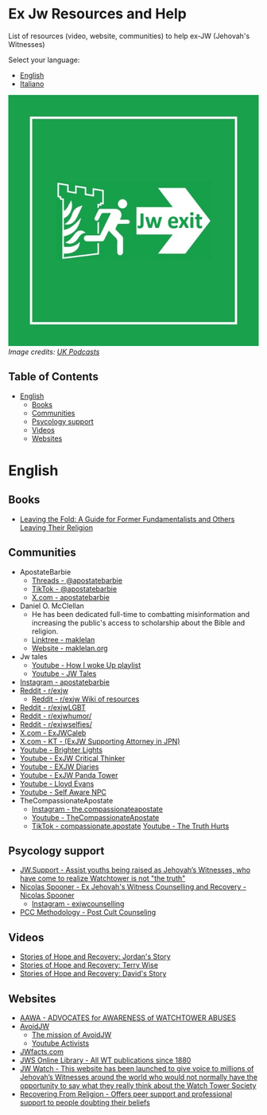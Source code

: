 # Ex Jw Resources and Help

List of resources (video, website, communities) to help ex-JW (Jehovah's Witnesses) 

Select your language:
- [English](#english)
- [Italiano](./ITALIAN.md)


![](./assets/jw-exit-2.jpg)     
*Image credits: [UK Podcasts](https://uk-podcasts.co.uk/podcast/jexit-2020/exjw-interview-david-lyndon-moult)*


## Table of Contents

- [English](#english)
  - [Books](#books)
  - [Communities](#communities)
  - [Psycology support](#psycology-support)
  - [Videos](#videos)
  - [Websites](#websites)

# English

## Books
- [Leaving the Fold: A Guide for Former Fundamentalists and Others Leaving Their Religion](https://www.amazon.it/dp/1933993235/)

## Communities
- ApostateBarbie
    - [Threads - @apostatebarbie](https://www.threads.net/@apostatebarbie)
    - [TikTok - @apostatebarbie](https://www.tiktok.com/@apostatebarbie)
    - [X.com - apostatebarbie](https://x.com/apostatebarbie)
- Daniel O. McClellan 
    - He has been dedicated full-time to combatting misinformation and increasing the public's access to scholarship about the Bible and religion.
    - [Linktree - maklelan](https://linktr.ee/maklelan)
    - [Website - maklelan.org](https://www.maklelan.org/)
 - Jw tales
    - [Youtube - How I woke Up playlist](https://www.youtube.com/playlist?list=PLengvETQkgppM5DwaxzJekS_Qn89vupf1)
    - [Youtube - JW Tales](https://www.youtube.com/@RayleighFrance) 
- [Instagram - apostatebarbie](https://www.instagram.com/apostatebarbie/)
- [Reddit - r/exjw](https://www.reddit.com/r/exjw/)
    - [Reddit - r/exjw Wiki of resources](https://www.reddit.com/r/exjw/wiki/index/)
- [Reddit - r/exjwLGBT](https://www.reddit.com/r/exjwLGBT/)
- [Reddit - r/exjwhumor/](https://www.reddit.com/r/exjwhumor/)
- [Reddit - r/exjwselfies/](https://www.reddit.com/r/exjwselfies/)
- [X.com - ExJWCaleb](https://x.com/ExJWCaleb)
- [X.com - KT - (ExJW Supporting Attorney in JPN)](https://x.com/tanakaattorney)
- [Youtube - Brighter Lights](https://www.youtube.com/@Brighter_Lights)
- [Youtube - ExJW Critical Thinker](https://www.youtube.com/channel/UCpHhWSPtMDTSa8dzapmzo5A)
- [Youtube - EXJW Diaries](https://www.youtube.com/@exjwdiaries)
- [Youtube - ExJW Panda Tower](https://www.youtube.com/channel/UCDLalBD_PsUrj4ZEeWW7Tig)
- [Youtube - Lloyd Evans](https://www.youtube.com/channel/UCz1w0ll081JJiYcjb298pOw)
- [Youtube - Self Aware NPC](https://archive.org/details/self-aware-npc/)
- TheCompassionateApostate
    - [Instagram - the.compassionateapostate](https://www.instagram.com/the.compassionateapostate/)
    - [Youtube - TheCompassionateApostate](https://www.youtube.com/@TheCompassionateApostate)
    - [TikTok - compassionate.apostate](https://www.tiktok.com/@compassionate.apostate)
 [Youtube - The Truth Hurts](https://www.youtube.com/c/TheTruthHurts)

## Psycology support
- [JW.Support - Assist youths being raised as Jehovah’s Witnesses, who have come to realize Watchtower is not "the truth"](https://jw.support/)
- [Nicolas Spooner - Ex Jehovah's Witness Counselling and Recovery - Nicolas Spooner](https://www.exjwcounselling.co.uk)
    - [Instagram - exjwcounselling](https://www.instagram.com/exjwcounselling/)
- [PCC Methodology - Post Cult Counseling ](https://www.willowtreepsychology.com.au/Post-Cult-Counselling)

## Videos

- [Stories of Hope and Recovery: Jordan's Story](https://www.youtube.com/watch?v=4EtpEmFDL3Y&list=PLBXgZMI_zqfR4dvBdX7XHD-fjgoehFM_9&index=4)
- [Stories of Hope and Recovery: Terry Wise](https://www.youtube.com/watch?v=nbTsOAy2M0Q&index=1&list=PLBXgZMI_zqfR4dvBdX7XHD-fjgoehFM_9)
- [Stories of Hope and Recovery: David's Story](https://www.youtube.com/watch?v=mVXLj0bNe0o&index=3&list=PLBXgZMI_zqfR4dvBdX7XHD-fjgoehFM_9)

## Websites
- [AAWA - ADVOCATES for AWARENESS of WATCHTOWER ABUSES](https://www.aawa.co/)
- [AvoidJW](https://avoidjw.org/)
    - [The mission of AvoidJW](https://avoidjw.org/about-us/#)
    - [Youtube Activists](https://avoidjw.org/youtube-activists/)
- [JWfacts.com](https://jwfacts.com/)
- [JWS Online Library - All WT publications since 1880](https://jws-library.one/)
- [JW Watch - This website has been launched to give voice to millions of Jehovah’s Witnesses around the world who would not normally have the opportunity to say what they really think about the Watch Tower Society](https://jwwatch.org/)
- [Recovering From Religion - Offers peer support and professional support to people doubting their beliefs](https://www.recoveringfromreligion.org/#rfr-welcome)

